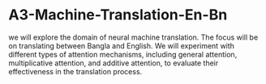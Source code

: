 # A3-Machine-Translation-En-Bn
 we will explore the domain of neural machine translation. The focus will be on translating between Bangla and English. We will experiment with different types of attention mechanisms, including general attention, multiplicative attention, and additive attention, to evaluate their effectiveness in the translation process.

